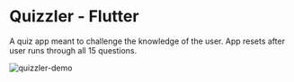 # Quizzler - Flutter

A quiz app meant to challenge the knowledge of the user. App resets after user runs through all 15 questions.

![quizzler-demo](https://user-images.githubusercontent.com/50670255/69887374-9f0c0600-12b4-11ea-8edd-c8d8fd910fb7.gif)
